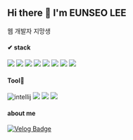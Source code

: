 ## Hi there 👋 I'm EUNSEO LEE
웹 개발자 지망생

#### ✔ stack
<img src="https://img.shields.io/badge/Java-007396?style=flat-square&logo=Java&logoColor=white"/> <img src="https://img.shields.io/badge/Thymeleaf-005F0F?style=for-the-badge&logo=Thymeleaf&logoColor=white"> <img src="https://img.shields.io/badge/springboot-6DB33F?style=for-the-badge&logo=springboot&logoColor=white"> <img src="https://img.shields.io/badge/html5-E34F26?style=for-the-badge&logo=html5&logoColor=white"> <img src="https://img.shields.io/badge/css-1572B6?style=for-the-badge&logo=css3&logoColor=white"> <img src="https://img.shields.io/badge/javascript-F7DF1E?style=for-the-badge&logo=javascript&logoColor=black"> <img src="https://img.shields.io/badge/mysql-4479A1?style=for-the-badge&logo=mysql&logoColor=white">  <img src="https://img.shields.io/badge/JPA-CCCCCC?style=for-the-badge&logo=&logoColor=white">

#### Tool🔨
![intellij](https://img.shields.io/badge/IntelliJ_IDEA-000000.svg?style=for-the-badge&logo=intellij-idea&logoColor=white)
<img src="https://img.shields.io/badge/mysqlworkbench-0A648C?style=for-the-badge&logo=mysql&logoColor=white">
<img src="https://img.shields.io/badge/Visual Studio Code-007ACC?style=flat-square&logo=Visual Studio Code&logoColor=white"/> <img src="https://img.shields.io/badge/GitHub-181717?style=flat-square&logo=GitHub&logoColor=white"/>

#### about me

 [![Velog Badge](https://img.shields.io/badge/Velog-20C997?style=flat-square&logo=Velog&logoColor=white&link=https://velog.io/@baeyuna97)](https://velog.io/@y949512/posts)

